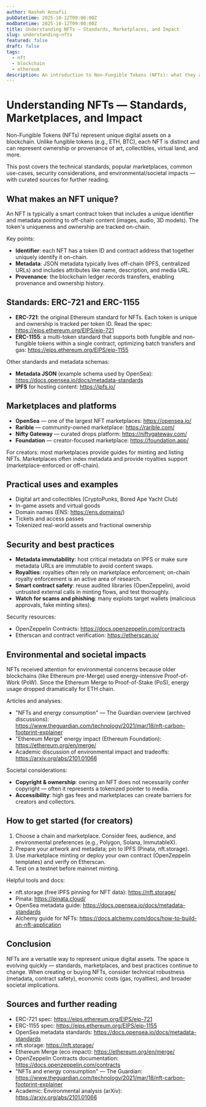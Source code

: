 ```yaml
---
author: Nasheh Annafii
pubDatetime: 2025-10-12T09:00:00Z
modDatetime: 2025-10-12T09:00:00Z
title: Understanding NFTs — Standards, Marketplaces, and Impact
slug: understanding-nfts
featured: false
draft: false
tags:
  - nft
  - blockchain
  - ethereum
description: An introduction to Non-Fungible Tokens (NFTs): what they are, how standards like ERC-721/ERC-1155 work, major marketplaces, practical uses, and environmental & security considerations with curated source links.
---
```


# Understanding NFTs — Standards, Marketplaces, and Impact

Non-Fungible Tokens (NFTs) represent unique digital assets on a blockchain. Unlike fungible tokens (e.g., ETH, BTC), each NFT is distinct and can represent ownership or provenance of art, collectibles, virtual land, and more.

This post covers the technical standards, popular marketplaces, common use-cases, security considerations, and environmental/societal impacts — with curated sources for further reading.

## What makes an NFT unique?

An NFT is typically a smart contract token that includes a unique identifier and metadata pointing to off-chain content (images, audio, 3D models). The token's uniqueness and ownership are tracked on-chain.

Key points:

- **Identifier**: each NFT has a token ID and contract address that together uniquely identify it on-chain.
- **Metadata**: JSON metadata typically lives off-chain (IPFS, centralized URLs) and includes attributes like name, description, and media URL.
- **Provenance**: the blockchain ledger records transfers, enabling provenance and ownership history.

## Standards: ERC-721 and ERC-1155

- **ERC-721**: the original Ethereum standard for NFTs. Each token is unique and ownership is tracked per token ID. Read the spec: https://eips.ethereum.org/EIPS/eip-721
- **ERC-1155**: a multi-token standard that supports both fungible and non-fungible tokens within a single contract, optimizing batch transfers and gas: https://eips.ethereum.org/EIPS/eip-1155

Other standards and metadata schemas:

- **Metadata JSON** (example schema used by OpenSea): https://docs.opensea.io/docs/metadata-standards
- **IPFS** for hosting content: https://ipfs.io/

## Marketplaces and platforms

- **OpenSea** — one of the largest NFT marketplaces: https://opensea.io/
- **Rarible** — community-owned marketplace: https://rarible.com/
- **Nifty Gateway** — curated drops platform: https://niftygateway.com/
- **Foundation** — creator-focused marketplace: https://foundation.app/

For creators: most marketplaces provide guides for minting and listing NFTs. Marketplaces often index metadata and provide royalties support (marketplace-enforced or off-chain).

## Practical uses and examples

- Digital art and collectibles (CryptoPunks, Bored Ape Yacht Club)
- In-game assets and virtual goods
- Domain names (ENS: https://ens.domains/)
- Tickets and access passes
- Tokenized real-world assets and fractional ownership

## Security and best practices

- **Metadata immutability**: host critical metadata on IPFS or make sure metadata URLs are immutable to avoid content swaps.
- **Royalties**: royalties often rely on marketplace enforcement; on-chain royalty enforcement is an active area of research.
- **Smart contract safety**: reuse audited libraries (OpenZeppelin), avoid untrusted external calls in minting flows, and test thoroughly.
- **Watch for scams and phishing**: many exploits target wallets (malicious approvals, fake minting sites).

Security resources:

- OpenZeppelin Contracts: https://docs.openzeppelin.com/contracts
- Etherscan and contract verification: https://etherscan.io/

## Environmental and societal impacts

NFTs received attention for environmental concerns because older blockchains (like Ethereum pre-Merge) used energy-intensive Proof-of-Work (PoW). Since the Ethereum Merge to Proof-of-Stake (PoS), energy usage dropped dramatically for ETH chain.

Articles and analyses:

- "NFTs and energy consumption" — The Guardian overview (archived discussions): https://www.theguardian.com/technology/2021/mar/18/nft-carbon-footprint-explainer
- "Ethereum Merge" energy impact (Ethereum Foundation): https://ethereum.org/en/merge/
- Academic discussion of environmental impact and tradeoffs: https://arxiv.org/abs/2101.01066

Societal considerations:

- **Copyright & ownership**: owning an NFT does not necessarily confer copyright — often it represents a tokenized pointer to media.
- **Accessibility**: high gas fees and marketplaces can create barriers for creators and collectors.

## How to get started (for creators)

1. Choose a chain and marketplace. Consider fees, audience, and environmental preferences (e.g., Polygon, Solana, ImmutableX).
2. Prepare your artwork and metadata; pin to IPFS (Pinata, nft.storage).
3. Use marketplace minting or deploy your own contract (OpenZeppelin templates) and verify on Etherscan.
4. Test on a testnet before mainnet minting.

Helpful tools and docs:

- nft.storage (free IPFS pinning for NFT data): https://nft.storage/
- Pinata: https://pinata.cloud/
- OpenSea metadata guide: https://docs.opensea.io/docs/metadata-standards
- Alchemy guide for NFTs: https://docs.alchemy.com/docs/how-to-build-an-nft-application

## Conclusion

NFTs are a versatile way to represent unique digital assets. The space is evolving quickly — standards, marketplaces, and best practices continue to change. When creating or buying NFTs, consider technical robustness (metadata, contract safety), economic costs (gas, royalties), and broader societal implications.

## Sources and further reading

- ERC-721 spec: https://eips.ethereum.org/EIPS/eip-721
- ERC-1155 spec: https://eips.ethereum.org/EIPS/eip-1155
- OpenSea metadata standards: https://docs.opensea.io/docs/metadata-standards
- nft.storage: https://nft.storage/
- Ethereum Merge (eco impact): https://ethereum.org/en/merge/
- OpenZeppelin Contracts documentation: https://docs.openzeppelin.com/contracts
- "NFTs and energy consumption" — The Guardian: https://www.theguardian.com/technology/2021/mar/18/nft-carbon-footprint-explainer
- Academic: Environmental analysis (arXiv): https://arxiv.org/abs/2101.01066
